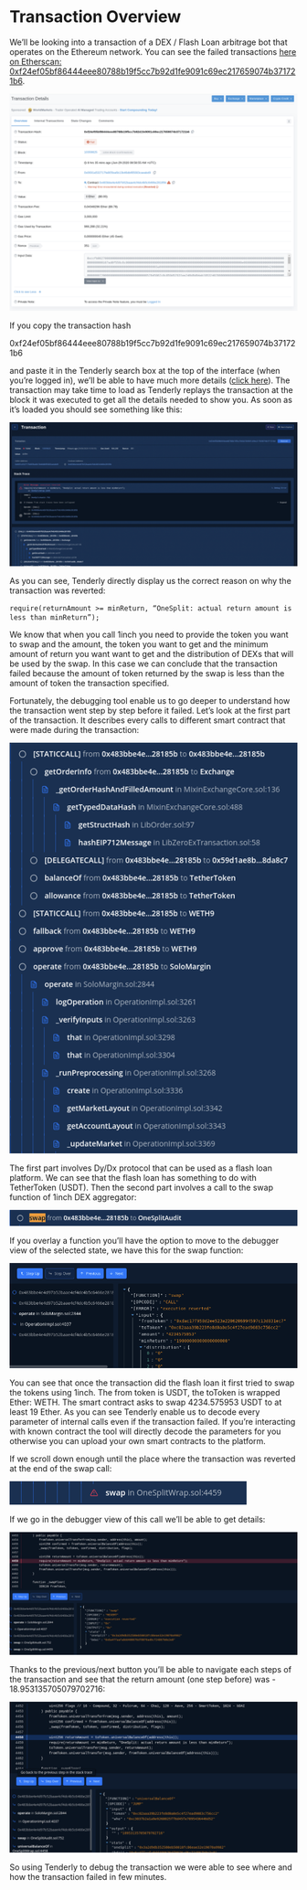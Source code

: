 # Transaction Overview

We’ll be looking into a transaction of a DEX / Flash Loan arbitrage bot that operates on the Ethereum network. You can see the failed transactions [here on Etherscan: 0xf24ef05bf86444eee80788b19f5cc7b92d1fe9091c69ec217659074b371721b6](https://etherscan.io/tx/0xf24ef05bf86444eee80788b19f5cc7b92d1fe9091c69ec217659074b371721b6).

![](../../.gitbook/assets/image%20%2819%29.png)

If you copy the transaction hash

0xf24ef05bf86444eee80788b19f5cc7b92d1fe9091c69ec217659074b371721b6

and paste it in the Tenderly search box at the top of the interface \(when you’re logged in\), we’ll be able to have much more details \([click here](https://dashboard.tenderly.co/tx/main/0xf24ef05bf86444eee80788b19f5cc7b92d1fe9091c69ec217659074b371721b6)\). The transaction may take time to load as Tenderly replays the transaction at the block it was executed to get all the details needed to show you. As soon as it’s loaded you should see something like this:

![](../../.gitbook/assets/image%20%2817%29.png)

As you can see, Tenderly directly display us the correct reason on why the transaction was reverted:

```text
require(returnAmount >= minReturn, “OneSplit: actual return amount is less than minReturn”);
```

We know that when you call 1inch you need to provide the token you want to swap and the amount, the token you want to get and the minimum amount of return you want want to get and the distribution of DEXs that will be used by the swap. In this case we can conclude that the transaction failed because the amount of token returned by the swap is less than the amount of token the transaction specified.

Fortunately, the debugging tool enable us to go deeper to understand how the transaction went step by step before it failed. Let’s look at the first part of the transaction. It describes every calls to different smart contract that were made during the transaction:

![](../../.gitbook/assets/image%20%2816%29.png)

The first part involves Dy/Dx protocol that can be used as a flash loan platform. We can see that the flash loan has something to do with TetherToken \(USDT\). Then the second part involves a call to the swap function of 1inch DEX aggregator:

![](../../.gitbook/assets/image%20%2812%29.png)

If you overlay a function you’ll have the option to move to the debugger view of the selected state, we have this for the swap function:

![](../../.gitbook/assets/image%20%2834%29.png)

You can see that once the transaction did the flash loan it first tried to swap the tokens using 1inch. The from token is USDT, the toToken is wrapped Ether: WETH. The smart contract asks to swap 4234.575953 USDT to at least 19 Ether. As you can see Tenderly enable us to decode every parameter of internal calls even if the transaction failed. If you’re interacting with known contract the tool will directly decode the parameters for you otherwise you can upload your own smart contracts to the platform. 

If we scroll down enough until the place where the transaction was reverted at the end of the swap call:

![](../../.gitbook/assets/image%20%2843%29.png)

If we go in the debugger view of this call we’ll be able to get details:

![](../../.gitbook/assets/image%20%2811%29.png)

Thanks to the previous/next button you’ll be able to navigate each steps of the transaction and see that the return amount \(one step before\) was - 18.953135705079702716:

![](../../.gitbook/assets/image%20%2813%29.png)

So using Tenderly to debug the transaction we were able to see where and how the transaction failed in few minutes.

